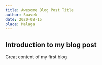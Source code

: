 ```yaml
---
title: Awesome Blog Post Title
author: Suavek
date: 2020-08-15
place: Malaga
---
```


## Introduction to my blog post

Great content of my first blog